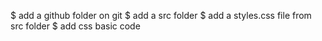 $ add a github folder on git
$ add a src folder
$ add a styles.css file from src folder
$ add css basic code
